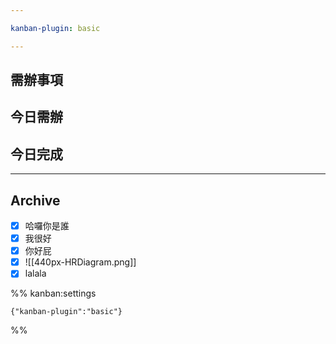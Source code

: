 ```yaml
---

kanban-plugin: basic

---
```


## 需辦事項



## 今日需辦



## 今日完成



***

## Archive

- [x] 哈囉你是誰
- [x] 我很好
- [x] 你好屁
- [x] ![[440px-HRDiagram.png]]
- [x] lalala

%% kanban:settings
```
{"kanban-plugin":"basic"}
```
%%